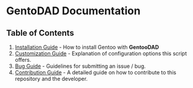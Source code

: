 # GentoDAD Documentation
## Table of Contents

1.  [Installation Guide](INSTALL.md) - How to install Gentoo with **GentooDAD**
2.  [Customization Guide](CUSTOM.md) - Explanation of configuration options this script offers.
3.  [Bug Guide](BUGS.md) - Guidelines for submitting an issue / bug.
4.  [Contribution Guide](CONTRIBUTING.md) - A detailed guide on how to contribute to this repository and the developer.
